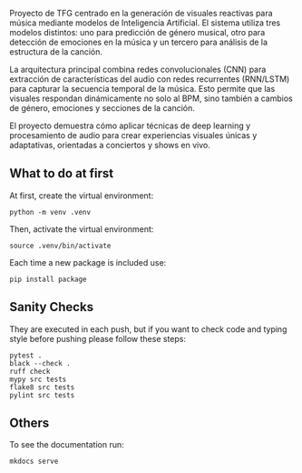 Proyecto de TFG centrado en la generación de visuales reactivas para música mediante modelos de Inteligencia Artificial. El sistema utiliza tres modelos distintos: uno para predicción de género musical, otro para detección de emociones en la música y un tercero para análisis de la estructura de la canción.

La arquitectura principal combina redes convolucionales (CNN) para extracción de características del audio con redes recurrentes (RNN/LSTM) para capturar la secuencia temporal de la música. Esto permite que las visuales respondan dinámicamente no solo al BPM, sino también a cambios de género, emociones y secciones de la canción.

El proyecto demuestra cómo aplicar técnicas de deep learning y procesamiento de audio para crear experiencias visuales únicas y adaptativas, orientadas a conciertos y shows en vivo.
## What to do at first

At first, create the virtual environment:

    python -m venv .venv

Then, activate the virtual environment:

    source .venv/bin/activate

Each time a new package is included use:

    pip install package


## Sanity Checks

They are executed in each push, but if you want to check code and typing style before pushing please follow these steps:

    pytest .
    black --check .
    ruff check
    mypy src tests
    flake8 src tests
    pylint src tests


## Others

To see the documentation run:

    mkdocs serve
